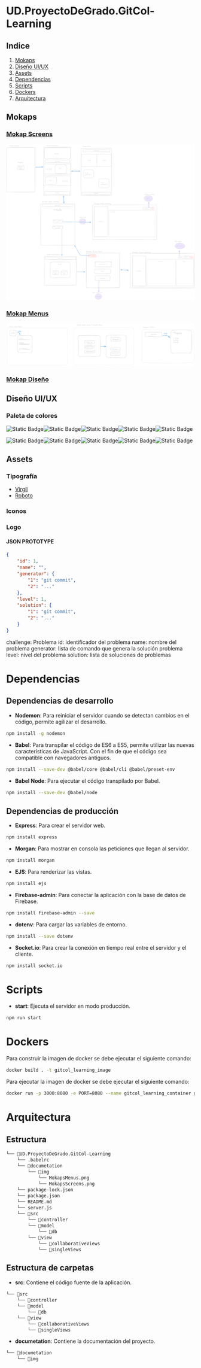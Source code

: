 # UD.ProyectoDeGrado.GitCol-Learning

## Indice

1. [Mokaps](#mokaps)
2. [Diseño UI/UX](#diseño-uiux)
3. [Assets](#assets)
4. [Dependencias](#dependencias)
5. [Scripts](#scripts)
6. [Dockers](#dockers)
7. [Arquitectura](#arquitectura)

## Mokaps

### [Mokap Screens](https://excalidraw.com/#room=aa8cb898b51ca15e7332,cJnn7SoDPItVCLnpyTbKOA)

![ImagenMokaps](./documetation/img/MokapsScreens.png)

### [Mokap Menus](https://excalidraw.com/#room=799f024d570de905f1eb,IKaxeORRUyZTSAEUkV_AiQ)

![ImagenMokaps](./documetation/img/MokapsMenus.png)

### [Mokap Diseño](https://excalidraw.com/#room=f02156652a490656904a,aEEX4YXh5ZaQrA5-SQWIhg)

## Diseño UI/UX

### Paleta de colores

![Static Badge](https://img.shields.io/badge/%23D45050%20-%23D45050?style=for-the-badge)![Static Badge](https://img.shields.io/badge/%23FA8E5F%20-%23FA8E5F?style=for-the-badge)![Static Badge](https://img.shields.io/badge/%23FACA89%20-%23FACA89?style=for-the-badge)![Static Badge](https://img.shields.io/badge/%2383BD86%20-%2383BD86?style=for-the-badge)![Static Badge](https://img.shields.io/badge/%2354C6B8%20-%2354C6B8?style=for-the-badge)

![Static Badge](https://img.shields.io/badge/%236A95D6%20-%236A95D6%20?style=for-the-badge)![Static Badge](https://img.shields.io/badge/%23C398C8%20-%23C398C8?style=for-the-badge)![Static Badge](https://img.shields.io/badge/%23E891BD%20-%23E891BD?style=for-the-badge)![Static Badge](https://img.shields.io/badge/%23C4BDB7-%23C4BDB7?style=for-the-badge)![Static Badge](https://img.shields.io/badge/%23FFFDF9%20-%23FFFDF9?style=for-the-badge)

## Assets

### Tipografía

- [Virgil](https://virgil.excalidraw.com/)
- [Roboto](https://fonts.google.com/specimen/Roboto?query=Rob)

### Iconos

### Logo

#### JSON PROTOTYPE

```JSON
{
	"id": 1,
	"name": "",
	"generator": {
		"1": "git commit",
		"2": "..."
	},
	"level": 1,
	"solution": {
		"1": "git commit",
		"2": "..."
	}
}
```

challenge: Problema
id: identificador del problema
name: nombre del problema
generator: lista de comando que genera la solución problema
level: nivel del problema
solution: lista de soluciones de problemas

# Dependencias

## Dependencias de desarrollo

- **Nodemon**: Para reiniciar el servidor cuando se detectan cambios en el código, permite agilizar el desarrollo.

```bash
npm install -g nodemon
```

- **Babel**: Para transpilar el código de ES6 a ES5, permite utilizar las nuevas características de JavaScript. Con el fin de que el código sea compatible con navegadores antiguos.

```bash
npm install --save-dev @babel/core @babel/cli @babel/preset-env
```

- **Babel Node**: Para ejecutar el código transpilado por Babel.

```bash
npm install --save-dev @babel/node
```

## Dependencias de producción

- **Express**: Para crear el servidor web.

```bash
npm install express
```

- **Morgan**: Para mostrar en consola las peticiones que llegan al servidor.

```bash
npm install morgan
```
- **EJS**: Para renderizar las vistas.

```bash
npm install ejs
```
- **Firebase-admin**: Para conectar la aplicación con la base de datos de Firebase.

```bash
npm install firebase-admin --save
```

- **dotenv**: Para cargar las variables de entorno.

```bash
npm install --save dotenv
```

- **Socket.io**: Para crear la conexión en tiempo real entre el servidor y el cliente.

```bash
npm install socket.io
```

# Scripts

- **start**: Ejecuta el servidor en modo producción.

```bash
npm run start
```
# Dockers
Para construir la imagen de docker se debe ejecutar el siguiente comando:
```bash
docker build . -t gitcol_learning_image
```
Para ejecutar la imagen de docker se debe ejecutar el siguiente comando:
```bash
docker run -p 3000:8080 -e PORT=8080 --name gitcol_learning_container gitcol_learning_image
```

# Arquitectura

## Estructura

```
└── 📁UD.ProyectoDeGrado.GitCol-Learning
    └── .babelrc
    └── 📁documetation
        └── 📁img
            └── MokapsMenus.png
            └── MokapsScreens.png
    └── package-lock.json
    └── package.json
    └── README.md
    └── server.js
    └── 📁src
        └── 📁controller
        └── 📁model
            └── 📁db
        └── 📁view
            └── 📁collaborativeViews
            └── 📁singleViews
```

## Estructura de carpetas

- **src**: Contiene el código fuente de la aplicación.

```
└── 📁src
    └── 📁controller
    └── 📁model
        └── 📁db
    └── 📁view
        └── 📁collaborativeViews
        └── 📁singleViews
```

- **documetation**: Contiene la documentación del proyecto.

```
└── 📁documetation
    └── 📁img
```
